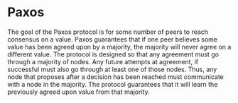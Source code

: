 # Paxos

The goal of the Paxos protocol is for some number of peers to reach consensus on a value. Paxos guarantees that if one peer believes some value has been agreed upon by a majority, the majority will never agree on a different value. The protocol is designed so that any agreement must go through a majority of nodes. Any future attempts at agreement, if successful must also go through at least one of those nodes. Thus, any node that proposes after a decision has been reached must communicate with a node in the majority. The protocol guarantees that it will learn the previously agreed upon value from that majority.
